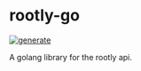 # rootly-go

[![generate](https://github.com/rootly-io/rootly-go/actions/workflows/generate.yml/badge.svg)](https://github.com/rootly-io/rootly-go/actions/workflows/generate.yml)

A golang library for the rootly api.

